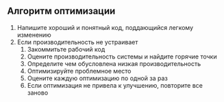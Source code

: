 ## Алгоритм оптимизации

1) Напишите хороший и понятный код, поддающийся легкому изменению
2) Если производительность не устраивает
	1) Закоммитьте рабочий код
	2) Оцените производительность системы и найдите горячие точки
	3) Определите чем обусловлена низкая производительность
	4) Оптимизируйте проблемное место
	5) Оцените каждую оптимизацию по одной за раз
	6) Если оптимизация не привела к улучшению, повторите все заново